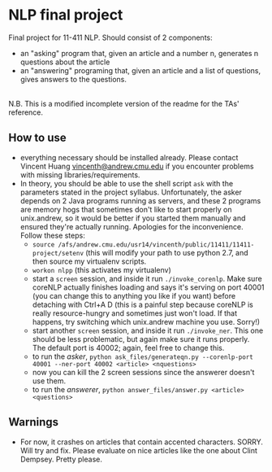 NLP final project
=================

Final project for 11-411 NLP. Should consist of 2 components:
* an "asking" program that, given an article and a number n, generates n questions about the article
* an "answering" programing that, given an article and a list of questions, gives answers to the questions.<br/><br/>

N.B. This is a modified incomplete version of the readme for the TAs' reference.

How to use
-----------
* everything necessary should be installed already. Please contact Vincent Huang <vincenth@andrew.cmu.edu> if you encounter problems with missing libraries/requirements.
* In theory, you should be able to use the shell script `ask` with the parameters stated in the project syllabus. Unfortunately, the asker depends on 2 Java programs running as servers, and these 2 programs are memory hogs that sometimes don't like to start properly on unix.andrew, so it would be better if you started them manually and ensured they're actually running. Apologies for the inconvenience. Follow these steps:
  - `source /afs/andrew.cmu.edu/usr14/vincenth/public/11411/11411-project/setenv` (this will modify your path to use python 2.7, and then source my virtualenv scripts.
  - `workon nlpp` (this activates my virtualenv)
  - start a `screen` session, and inside it run `./invoke_corenlp`. Make sure coreNLP actually finishes loading and says it's serving on port 40001 (you can change this to anything you like if you want) before detaching with Ctrl+A D (this is a painful step because coreNLP is really resource-hungry and sometimes just won't load. If that happens, try switching which unix.andrew machine you use. Sorry!)
  - start another `screen` session, and inside it run `./invoke_ner`. This one should be less problematic, but again make sure it runs properly. The default port is 40002; again, feel free to change this.
  - to run the _asker_, `python ask_files/generateqn.py --corenlp-port 40001 --ner-port 40002 <article> <nquestions>`
  - now you can kill the 2 screen sessions since the answerer doesn't use them.
  - to run the _answerer_, `python answer_files/answer.py <article> <questions>`

Warnings
--------
* For now, it crashes on articles that contain accented characters. SORRY. Will try and fix. Please evaluate on nice articles like the one about Clint Dempsey. Pretty please.